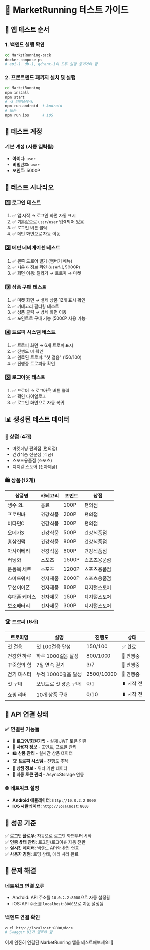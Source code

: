 # 🚀 MarketRunning 테스트 가이드

## 📱 앱 테스트 순서

### 1. 백엔드 실행 확인
```bash
cd MarketRunning-back
docker-compose ps
# api-1, db-1, qdrant-1이 모두 실행 중이어야 함
```

### 2. 프론트엔드 패키지 설치 및 실행
```bash
cd MarketRunning
npm install
npm start
# 새 터미널에서:
npm run android  # Android
# 또는
npm run ios      # iOS
```

## 🔐 테스트 계정

### 기본 계정 (자동 입력됨)
- **아이디**: `user`
- **비밀번호**: `user`
- **포인트**: 5000P

## 🧪 테스트 시나리오

### 1️⃣ 로그인 테스트
1. ✅ 앱 시작 → 로그인 화면 자동 표시
2. ✅ 기본값으로 `user/user` 입력되어 있음
3. ✅ 로그인 버튼 클릭
4. ✅ 메인 화면으로 자동 이동

### 2️⃣ 메인 네비게이션 테스트
1. ✅ 왼쪽 드로어 열기 (햄버거 메뉴)
2. ✅ 사용자 정보 확인 (user님, 5000P)
3. ✅ 화면 이동: 달리기 → 트로피 → 마켓

### 3️⃣ 상품 구매 테스트
1. ✅ 마켓 화면 → 실제 상품 12개 표시 확인
2. ✅ 카테고리 필터링 테스트
3. ✅ 상품 클릭 → 상세 화면 이동
4. ✅ 포인트로 구매 기능 (5000P 사용 가능)

### 4️⃣ 트로피 시스템 테스트
1. ✅ 트로피 화면 → 6개 트로피 표시
2. ✅ 진행도 바 확인
3. ✅ 완료된 트로피: "첫 걸음" (150/100)
4. ✅ 진행중 트로피들 확인

### 5️⃣ 로그아웃 테스트
1. ✅ 드로어 → 로그아웃 버튼 클릭
2. ✅ 확인 다이얼로그
3. ✅ 로그인 화면으로 자동 복귀

## 📊 생성된 테스트 데이터

### 🏪 상점 (4개)
- 마켓러닝 편의점 (편의점)
- 건강식품 전문점 (식품)
- 스포츠용품점 (스포츠)
- 디지털 스토어 (전자제품)

### 🛍️ 상품 (12개)
| 상품명 | 카테고리 | 포인트 | 상점 |
|--------|----------|--------|------|
| 생수 2L | 음료 | 100P | 편의점 |
| 프로틴바 | 건강식품 | 200P | 편의점 |
| 비타민C | 건강식품 | 300P | 편의점 |
| 오메가3 | 건강식품 | 500P | 건강식품점 |
| 홍삼진액 | 건강식품 | 800P | 건강식품점 |
| 아사이베리 | 건강식품 | 600P | 건강식품점 |
| 러닝화 | 스포츠 | 1500P | 스포츠용품점 |
| 운동복 세트 | 스포츠 | 1200P | 스포츠용품점 |
| 스마트워치 | 전자제품 | 2000P | 스포츠용품점 |
| 무선이어폰 | 전자제품 | 800P | 디지털스토어 |
| 휴대폰 케이스 | 전자제품 | 150P | 디지털스토어 |
| 보조배터리 | 전자제품 | 300P | 디지털스토어 |

### 🏆 트로피 (6개)
| 트로피명 | 설명 | 진행도 | 상태 |
|----------|------|--------|------|
| 첫 걸음 | 첫 100걸음 달성 | 150/100 | ✅ 완료 |
| 건강한 하루 | 하루 1000걸음 달성 | 800/1000 | 🔄 진행중 |
| 꾸준함의 힘 | 7일 연속 걷기 | 3/7 | 🔄 진행중 |
| 걷기 마스터 | 누적 10000걸음 달성 | 2500/10000 | 🔄 진행중 |
| 첫 구매 | 포인트로 첫 상품 구매 | 0/1 | ⏸️ 시작 전 |
| 쇼핑 러버 | 10개 상품 구매 | 0/10 | ⏸️ 시작 전 |

## 🔗 API 연결 상태

### ✅ 연결된 기능들
- 🔐 **로그인/회원가입** - 실제 JWT 토큰 인증
- 👤 **사용자 정보** - 포인트, 프로필 관리
- 🛍️ **상품 관리** - 실시간 상품 데이터
- 🏆 **트로피 시스템** - 진행도 추적
- 🏪 **상점 정보** - 위치 기반 데이터
- 🔄 **자동 토큰 관리** - AsyncStorage 연동

### 🌐 네트워크 설정
- **Android 에뮬레이터**: `http://10.0.2.2:8000`
- **iOS 시뮬레이터**: `http://localhost:8000`

## 🎯 성공 기준

✅ **로그인 플로우**: 자동으로 로그인 화면부터 시작  
✅ **인증 상태 관리**: 로그인/로그아웃 자동 전환  
✅ **실시간 데이터**: 백엔드 API와 완전 연동  
✅ **사용자 경험**: 로딩 상태, 에러 처리 완료  

## 🚨 문제 해결

### 네트워크 연결 오류
- Android: API 주소를 `10.0.2.2:8000`으로 자동 설정됨
- iOS: API 주소를 `localhost:8000`으로 자동 설정됨

### 백엔드 연결 확인
```bash
curl http://localhost:8000/docs
# Swagger UI가 열려야 함
```

이제 완전히 연결된 MarketRunning 앱을 테스트해보세요! 🎉 
